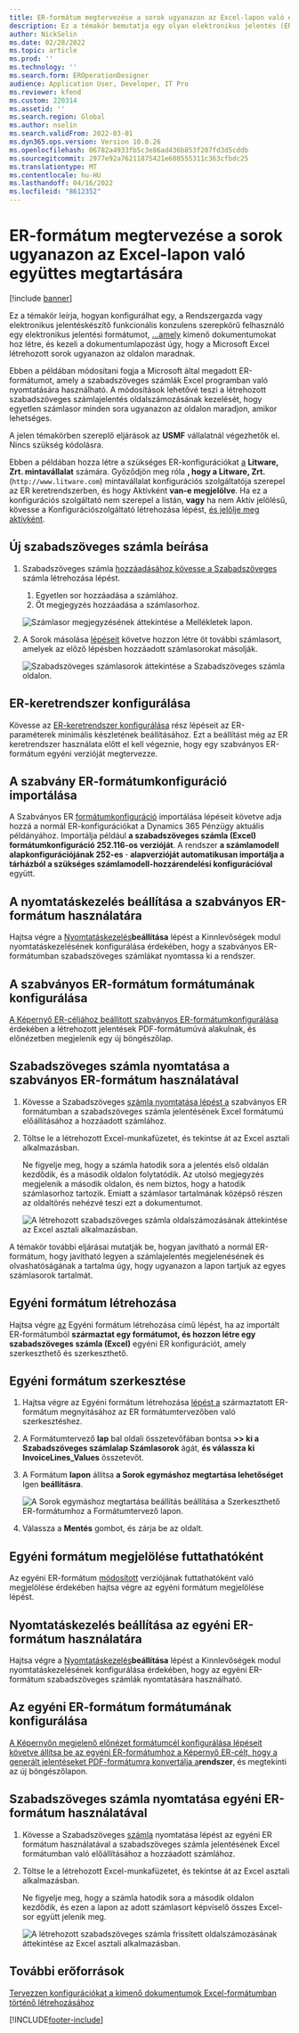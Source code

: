 ```yaml
---
title: ER-formátum megtervezése a sorok ugyanazon az Excel-lapon való együttes megtartására
description: Ez a témakör bemutatja egy olyan elektronikus jelentés (ER) formátumot, amely egy oldalon tartja a sorokat Microsoft Excel.
author: NickSelin
ms.date: 02/28/2022
ms.topic: article
ms.prod: ''
ms.technology: ''
ms.search.form: EROperationDesigner
audience: Application User, Developer, IT Pro
ms.reviewer: kfend
ms.custom: 220314
ms.assetid: ''
ms.search.region: Global
ms.author: nselin
ms.search.validFrom: 2022-03-01
ms.dyn365.ops.version: Version 10.0.26
ms.openlocfilehash: 06782a4933fb5c3e86ad436b853f207fd3d5cddb
ms.sourcegitcommit: 2977e92a76211875421e608555311c363cfbdc25
ms.translationtype: MT
ms.contentlocale: hu-HU
ms.lasthandoff: 04/16/2022
ms.locfileid: "8612352"
---
```

# <a name="design-an-er-format-to-keep-rows-together-on-the-same-excel-page"></a>ER-formátum megtervezése a sorok ugyanazon az Excel-lapon való együttes megtartására

[!include [banner](../includes/banner.md)]


Ez a témakör leírja, hogyan konfigurálhat egy, a Rendszergazda vagy elektronikus jelentéskészítő funkcionális konzulens szerepkörű felhasználó egy elektronikus jelentési formátumot, [...](general-electronic-reporting.md)[amely](er-overview-components.md#format-component) kimenő dokumentumokat hoz létre, és kezeli a dokumentumlapozást úgy, hogy a Microsoft Excel létrehozott sorok ugyanazon az oldalon maradnak.

Ebben a példában módosítani fogja a Microsoft által megadott ER-formátumot, amely a szabadszöveges számlák Excel programban való nyomtatására használható. A módosítások lehetővé teszi a létrehozott szabadszöveges számlajelentés oldalszámozásának kezelését, hogy egyetlen számlasor minden sora ugyanazon az oldalon maradjon, amikor lehetséges.

A jelen témakörben szereplő eljárások az **USMF** vállalatnál végezhetők el. Nincs szükség kódolásra.

Ebben a példában hozza létre a szükséges ER-konfigurációkat [a](general-electronic-reporting.md#Configuration) **Litware, Zrt. mintavállalat** számára. Győződjön meg róla **, hogy a Litware, Zrt.** (`http://www.litware.com`) mintavállalat konfigurációs szolgáltatója szerepel az ER keretrendszerben, és hogy Aktívként **van-e megjelölve**. Ha ez a konfigurációs szolgáltató nem szerepel a listán, **vagy** ha nem Aktív jelölésű, kövesse a Konfigurációszolgáltató létrehozása lépést, [és jelölje meg aktívként](tasks/er-configuration-provider-mark-it-active-2016-11.md).

## <a name="enter-a-new-free-text-invoice"></a>Új szabadszöveges számla beírása

1. Szabadszöveges számla [hozzáadásához kövesse a Szabadszöveges](../../../finance/accounts-receivable/create-free-text-invoice-new.md#create-a-free-text-invoice-1) számla létrehozása lépést.

    1. Egyetlen sor hozzáadása a számlához.
    2. Öt megjegyzés hozzáadása a számlasorhoz.

    ![Számlasor megjegyzésének áttekintése a Mellékletek lapon.](./media/er-keep-excel-rows-together-notes.png)

2. A Sorok másolása [lépéseit](../../../finance/accounts-receivable/create-free-text-invoice-new.md#copy-lines) követve hozzon létre öt további számlasort, amelyek az előző lépésben hozzáadott számlasorokat másolják.

    ![Szabadszöveges számlasorok áttekintése a Szabadszöveges számla oldalon.](./media/er-keep-excel-rows-together-invoice.png)

## <a name="configure-the-er-framework"></a>ER-keretrendszer konfigurálása

Kövesse az [ER-keretrendszer konfigurálása](er-quick-start2-customize-report.md#ConfigureFramework) rész lépéseit az ER-paraméterek minimális készletének beállításához. Ezt a beállítást még az ER keretrendszer használata előtt el kell végeznie, hogy egy szabványos ER-formátum egyéni verzióját megtervezze.

## <a name="import-the-standard-er-format-configuration"></a>A szabvány ER-formátumkonfiguráció importálása

A Szabványos ER [formátumkonfiguráció](er-quick-start2-customize-report.md#ImportERSolution1) importálása lépéseit követve adja hozzá a normál ER-konfigurációkat a Dynamics 365 Pénzügy aktuális példányához. Importálja például **a szabadszöveges számla (Excel) formátumkonfiguráció 252.116-os** **verzióját**. A rendszer **a számlamodell alapkonfigurációjának 252-es** **·** **alapverzióját automatikusan importálja a tárházból a szükséges számlamodell-hozzárendelési konfigurációval** együtt.

## <a name="set-up-print-management-to-use-the-standard-er-format"></a>A nyomtatáskezelés beállítása a szabványos ER-formátum használatára

Hajtsa végre a [Nyomtatáskezelés](er-embed-images-header-footer-excel-reports.md#ConfigurePrintManagement1)**beállítása** lépést a Kinnlevőségek modul nyomtatáskezelésének konfigurálása érdekében, hogy a szabványos ER-formátumban szabadszöveges számlákat nyomtassa ki a rendszer.

## <a name="configure-a-format-destination-for-the-standard-er-format"></a>A szabványos ER-formátum formátumának konfigurálása

[A Képernyő ER-céljához beállított szabványos ER-formátum](er-quick-start1-new-solution.md#ConfigureDestination)[konfigurálása](er-destination-type-screen.md) érdekében a létrehozott jelentések PDF-formátumúvá alakulnak, és előnézetben megjelenik egy új böngészőlap.

## <a name="print-a-free-text-invoice-by-using-the-standard-er-format"></a>Szabadszöveges számla nyomtatása a szabványos ER-formátum használatával

1. Kövesse a Szabadszöveges [számla nyomtatása lépést a](er-embed-images-header-footer-excel-reports.md#ProcessInvoice1) szabványos ER formátumban a szabadszöveges számla jelentésének Excel formátumú előállításához a hozzáadott számlához.
2. Töltse le a létrehozott Excel-munkafüzetet, és tekintse át az Excel asztali alkalmazásban.

    Ne figyelje meg, hogy a számla hatodik sora a jelentés első oldalán kezdődik, és a második oldalon folytatódik. Az utolsó megjegyzés megjelenik a második oldalon, és nem biztos, hogy a hatodik számlasorhoz tartozik. Emiatt a számlasor tartalmának középső részen az oldaltörés nehézvé teszi ezt a dokumentumot.

    ![A létrehozott szabadszöveges számla oldalszámozásának áttekintése az Excel asztali alkalmazásban.](./media/er-keep-excel-rows-together-invoice1.gif)

A témakör további eljárásai mutatják be, hogyan javítható a normál ER-formátum, hogy javítható legyen a számlajelentés megjelenésének és olvashatóságának a tartalma úgy, hogy ugyanazon a lapon tartjuk az egyes számlasorok tartalmát.

## <a name="create-a-custom-format"></a>Egyéni formátum létrehozása

Hajtsa végre [az](er-embed-images-header-footer-excel-reports.md#DeriveProvidedFormat) Egyéni formátum létrehozása című lépést, ha az importált ER-formátumból **származtat egy formátumot, és hozzon létre egy szabadszöveges számla (Excel)** egyéni ER konfigurációt, amely szerkeszthető és szerkeszthető.

## <a name="edit-the-custom-format"></a>Egyéni formátum szerkesztése

1. Hajtsa végre az Egyéni formátum létrehozása [lépést a](er-embed-images-header-footer-excel-reports.md#ConfigureDerivedFormat) származtatott ER-formátum megnyitásához az ER formátumtervezőben való szerkesztéshez.
2. A Formátumtervező **lap** bal oldali összetevőfában bontsa **\>\> ki a Szabadszöveges számlalap Számlasorok** ágát, **és válassza ki InvoiceLines_Values** összetevőt.
3. A Formátum **lapon** állítsa **a Sorok egymáshoz megtartása lehetőséget** Igen **beállításra**.

    ![A Sorok egymáshoz megtartása beállítás beállítása a Szerkeszthető ER-formátumhoz a Formátumtervező lapon.](./media/er-keep-excel-rows-together-format.png)

4. Válassza a **Mentés** gombot, és zárja be az oldalt.

## <a name="mark-the-custom-format-as-runnable"></a>Egyéni formátum megjelölése futtathatóként

Az egyéni ER-formátum [módosított](er-embed-images-header-footer-excel-reports.md#MarkFormatRunnable) verziójának futtathatóként való megjelölése érdekében hajtsa végre az egyéni formátum megjelölése lépést.

## <a name="set-up-print-management-to-use-the-custom-er-format"></a>Nyomtatáskezelés beállítása az egyéni ER-formátum használatára

Hajtsa végre a [Nyomtatáskezelés](er-embed-images-header-footer-excel-reports.md#ConfigurePrintManagement2)**beállítása** lépést a Kinnlevőségek modul nyomtatáskezelésének konfigurálása érdekében, hogy az egyéni ER-formátum szabadszöveges számlák nyomtatására használható.

## <a name="configure-a-format-destination-for-the-custom-er-format"></a>Az egyéni ER-formátum formátumának konfigurálása

[A Képernyőn megjelenő előnézet formátumcél konfigurálása lépéseit követve állítsa be az egyéni ER-formátumhoz a Képernyő ER-célt, hogy a generált jelentéseket PDF-formátumra konvertálja a](er-quick-start1-new-solution.md#ConfigureDestination)**rendszer**, és megtekinti az új böngészőlapon.

## <a name="print-a-free-text-invoice-by-using-the-custom-er-format"></a>Szabadszöveges számla nyomtatása egyéni ER-formátum használatával

1. Kövesse a Szabadszöveges [számla](er-embed-images-header-footer-excel-reports.md#ProcessInvoice2) nyomtatása lépést az egyéni ER formátum használatával a szabadszöveges számla jelentésének Excel formátumban való előállításához a hozzáadott számlához.
2. Töltse le a létrehozott Excel-munkafüzetet, és tekintse át az Excel asztali alkalmazásban.

    Ne figyelje meg, hogy a számla hatodik sora a második oldalon kezdődik, és ezen a lapon az adott számlasort képviselő összes Excel-sor együtt jelenik meg.

    ![A létrehozott szabadszöveges számla frissített oldalszámozásának áttekintése az Excel asztali alkalmazásban.](./media/er-keep-excel-rows-together-invoice2.gif)

## <a name="additional-resources"></a>További erőforrások

[Tervezzen konfigurációkat a kimenő dokumentumok Excel-formátumban történő létrehozásához](er-fillable-excel.md)

[!INCLUDE[footer-include](../../../includes/footer-banner.md)]

